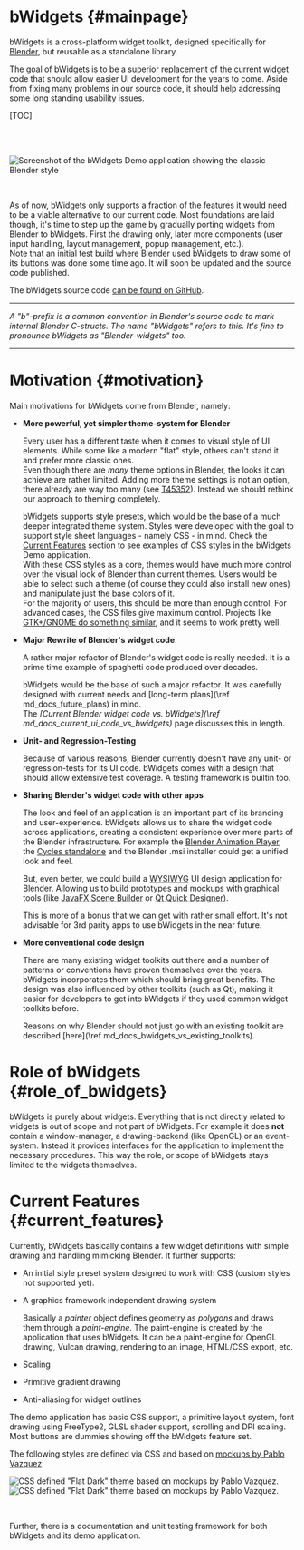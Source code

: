 <!-- Note: This page isn't in use currently. -->

bWidgets {#mainpage}
========

bWidgets is a cross-platform widget toolkit, designed specifically for
[Blender](https://www.blender.org/), but reusable as a standalone library.

The goal of bWidgets is to be a superior replacement of the current widget code
that should allow easier UI development for the years to come. Aside from fixing
many problems in our source code, it should help addressing some long standing
usability issues.<br/>

[TOC]

<br/>
<br/>

![Screenshot of the bWidgets Demo application showing the classic Blender style](bwidgets_classic_style.png)

<br/>

As of now, bWidgets only supports a fraction of the features it would need to be
a viable alternative to our current code. Most foundations are laid though, it's
time to step up the game by gradually porting widgets from Blender to bWidgets.
First the drawing only, later more components (user input handling, layout
management, popup management, etc.).<br/>
Note that an initial test build where Blender used bWidgets to draw some of its
buttons was done some time ago. It will soon be updated and the source code
published.

The bWidgets source code [can be found on GitHub](https://github.com/julianeisel/bWidgets).

----

_A "b"-prefix is a common convention in Blender's source code to mark internal
Blender C-structs. The name "bWidgets" refers to this. It's fine to pronounce
bWidgets as "Blender-widgets" too._

----

# Motivation {#motivation}

Main motivations for bWidgets come from Blender, namely:


* __More powerful, yet simpler theme-system for Blender__

  Every user has a different taste when it comes to visual style of UI elements.
  While some like a modern "flat" style, others can't stand it and prefer more
  classic ones.<br/>
  Even though there are _many_ theme options in Blender, the looks it can
  achieve are rather limited. Adding more theme settings is not an option, there
  already are way too many (see [T45352](https://developer.blender.org/T45352)).
  Instead we should rethink our approach to theming completely.

  bWidgets supports style presets, which would be the base of a much deeper
  integrated theme system. Styles were developed with the goal to support style
  sheet languages - namely CSS - in mind. Check the
  [Current Features](#current_features) section to see examples of CSS styles in
  the bWidgets Demo application.<br/>
  With these CSS styles as a core, themes would have much more control over the
  visual look of Blender than current themes. Users would be able to select such
  a theme (of course they could also install new ones) and manipulate just the
  base colors of it.<br/>
  For the majority of users, this should be more than
  enough control. For advanced cases, the CSS files give maximum control.
  Projects like [GTK+/GNOME do something similar](https://www.gnome-look.org/),
  and it seems to work pretty well.

* __Major Rewrite of Blender's widget code__

  A rather major refactor of Blender's widget code is really needed. It is a
  prime time example of spaghetti code produced over decades.

  bWidgets would be the base of such a major refactor. It was carefully designed
  with current needs and [long-term plans](\ref md_docs_future_plans) in mind.
  <br/>
  The
  _[Current Blender widget code vs. bWidgets](\ref md_docs_current_ui_code_vs_bwidgets)_
  page discusses this in length.

* __Unit- and Regression-Testing__

  Because of various reasons, Blender currently doesn't have any unit- or
  regression-tests for its UI code. bWidgets comes with a design that should
  allow extensive test coverage. A testing framework is builtin too.

* __Sharing Blender's widget code with other apps__

  The look and feel of an application is an important part of its branding and
  user-experience. bWidgets allows us to share the widget code across
  applications, creating a consistent experience over more parts of the Blender
  infrastructure. For example the [Blender Animation
  Player](https://developer.blender.org/T37764), the
  [Cycles standalone](https://wiki.blender.org/index.php/Dev:Source/Render/Cycles/Standalone)
  and the Blender .msi installer could get a unified look and feel.

  But, even better, we could build a
  [WYSIWYG](https://en.wikipedia.org/wiki/WYSIWYG) UI design application for
  Blender. Allowing us to build prototypes and mockups with graphical tools
  (like [JavaFX Scene Builder](http://gluonhq.com/products/scene-builder/) or
  [Qt Quick Designer](http://doc.qt.io/qtcreator/creator-using-qt-quick-designer.html)).

  This is more of a bonus that we can get with rather small effort. It's not
  advisable for 3rd parity apps to use bWidgets in the near future.

* __More conventional code design__

  There are many existing widget toolkits out there and a number of patterns or
  conventions have proven themselves over the years. bWidgets incorporates them
  which should bring great benefits. The design was also influenced by other
  toolkits (such as Qt), making it easier for developers to get into bWidgets
  if they used common widget toolkits before.

  Reasons on why Blender should not just go with an existing toolkit are
  described [here](\ref md_docs_bwidgets_vs_existing_toolkits).

# Role of bWidgets {#role_of_bwidgets}

bWidgets is purely about widgets. Everything that is not directly related to
widgets is out of scope and not part of bWidgets. For example it does __not__
contain a window-manager, a drawing-backend (like OpenGL) or an event-system.
Instead it provides interfaces for the application to implement the necessary
procedures. This way the role, or scope of bWidgets stays limited to the widgets
themselves.

# Current Features {#current_features}

Currently, bWidgets basically contains a few widget definitions with simple
drawing and handling mimicking Blender. It further supports:
* An initial style preset system designed to work with CSS (custom styles not
supported yet).
* A graphics framework independent drawing system

  Basically a _painter_ object defines geometry as _polygons_ and draws them
  through a _paint-engine_. The paint-engine is created by the application that
  uses bWidgets. It can be a paint-engine for OpenGL drawing, Vulcan drawing,
  rendering to an image, HTML/CSS export, etc.
* Scaling
* Primitive gradient drawing
* Anti-aliasing for widget outlines

The demo application has basic CSS support, a primitive layout system, font
drawing using FreeType2, GLSL shader support, scrolling and DPI scaling. Most
buttons are dummies showing off the bWidgets feature set.

The following styles are defined via CSS and based on
[mockups by Pablo Vazquez](https://ui.pablovazquez.art/):

![CSS defined \"Flat Dark\" theme based on mockups by Pablo Vazquez.](bwidgets_flat_dark_style.png)
![CSS defined \"Flat Dark\" theme based on mockups by Pablo Vazquez.](bwidgets_flat_light_style.png)
<!-- ![](bwidgets_flat_grey_style.png) -->

<br/>

Further, there is a documentation and unit testing framework for both bWidgets
and its demo application.
